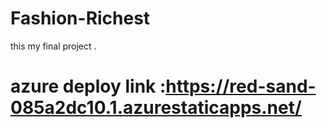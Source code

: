 # Fashion-Richest
this my final project .
# azure deploy  link :https://red-sand-085a2dc10.1.azurestaticapps.net/

